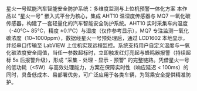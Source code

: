  星火一号赋能汽车智能安全防护系统：多维度监测与上位机预警一体化方案
本作品以 “星火一号” 嵌入式平台为核心，集成 AHT10 温湿度传感器与 MQ7 一氧化碳传感器，构建了一套轻量化的汽车智能安全防护系统。AHT10 实时采集车内温度（-40℃~ 85℃，精度 ±0.1℃）与湿度（仅作参考显示），MQ7 专注监测一氧化碳浓度（10~1000ppm），数据经星火一号预处理后，通过 LCD1602 本地显示，并经串口传输至 LabVIEW 上位机实现远程监控。系统支持用户自定义温度与一氧化碳浓度安全阈值，当任一参数超标时，立即触发红灯亮起与蜂鸣器报警（持续超标 5s 后报警升级），形成 “采集 - 处理 - 显示 - 预警” 的完整链路。凭借星火一号的低功耗（<5W）与高效处理能力，方案在保障实时性（响应延迟 < 100ms）的同时，具备低成本、易部署优势，可广泛应用于各类车辆，为驾乘安全提供精准防护。
